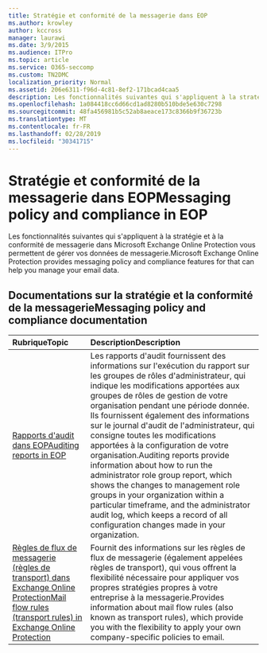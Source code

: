 ```yaml
---
title: Stratégie et conformité de la messagerie dans EOP
ms.author: krowley
author: kccross
manager: laurawi
ms.date: 3/9/2015
ms.audience: ITPro
ms.topic: article
ms.service: O365-seccomp
ms.custom: TN2DMC
localization_priority: Normal
ms.assetid: 206e6311-f96d-4c81-8ef2-171bcad4caa5
description: Les fonctionnalités suivantes qui s'appliquent à la stratégie et à la conformité de messagerie dans Microsoft Exchange Online Protection vous permettent de gérer vos données de messagerie.
ms.openlocfilehash: 1a084418cc6d66cd1ad8280b510bde5e630c7298
ms.sourcegitcommit: 48fa456981b5c52ab8aeace173c8366b9f36723b
ms.translationtype: MT
ms.contentlocale: fr-FR
ms.lasthandoff: 02/28/2019
ms.locfileid: "30341715"
---
```

# <a name="messaging-policy-and-compliance-in-eop"></a><span data-ttu-id="c4317-103">Stratégie et conformité de la messagerie dans EOP</span><span class="sxs-lookup"><span data-stu-id="c4317-103">Messaging policy and compliance in EOP</span></span>

<span data-ttu-id="c4317-104">Les fonctionnalités suivantes qui s'appliquent à la stratégie et à la conformité de messagerie dans Microsoft Exchange Online Protection vous permettent de gérer vos données de messagerie.</span><span class="sxs-lookup"><span data-stu-id="c4317-104">Microsoft Exchange Online Protection provides messaging policy and compliance features for that can help you manage your email data.</span></span>
  
## <a name="messaging-policy-and-compliance-documentation"></a><span data-ttu-id="c4317-105">Documentations sur la stratégie et la conformité de la messagerie</span><span class="sxs-lookup"><span data-stu-id="c4317-105">Messaging policy and compliance documentation</span></span>

|<span data-ttu-id="c4317-106">**Rubrique**</span><span class="sxs-lookup"><span data-stu-id="c4317-106">**Topic**</span></span>|<span data-ttu-id="c4317-107">**Description**</span><span class="sxs-lookup"><span data-stu-id="c4317-107">**Description**</span></span>|
|:-----|:-----|
|[<span data-ttu-id="c4317-108">Rapports d'audit dans EOP</span><span class="sxs-lookup"><span data-stu-id="c4317-108">Auditing reports in EOP</span></span>](auditing-reports-in-eop.md)|<span data-ttu-id="c4317-109">Les rapports d'audit fournissent des informations sur l'exécution du rapport sur les groupes de rôles d'administrateur, qui indique les modifications apportées aux groupes de rôles de gestion de votre organisation pendant une période donnée. Ils fournissent également des informations sur le journal d'audit de l'administrateur, qui consigne toutes les modifications apportées à la configuration de votre organisation.</span><span class="sxs-lookup"><span data-stu-id="c4317-109">Auditing reports provide information about how to run the administrator role group report, which shows the changes to management role groups in your organization within a particular timeframe, and the administrator audit log, which keeps a record of all configuration changes made in your organization.</span></span>|
|[<span data-ttu-id="c4317-110">Règles de flux de messagerie (règles de transport) dans Exchange Online Protection</span><span class="sxs-lookup"><span data-stu-id="c4317-110">Mail flow rules (transport rules) in Exchange Online Protection</span></span>](mail-flow-rules-transport-rules-0.md)|<span data-ttu-id="c4317-111">Fournit des informations sur les règles de flux de messagerie (également appelées règles de transport), qui vous offrent la flexibilité nécessaire pour appliquer vos propres stratégies propres à votre entreprise à la messagerie.</span><span class="sxs-lookup"><span data-stu-id="c4317-111">Provides information about mail flow rules (also known as transport rules), which provide you with the flexibility to apply your own company-specific policies to email.</span></span>|
